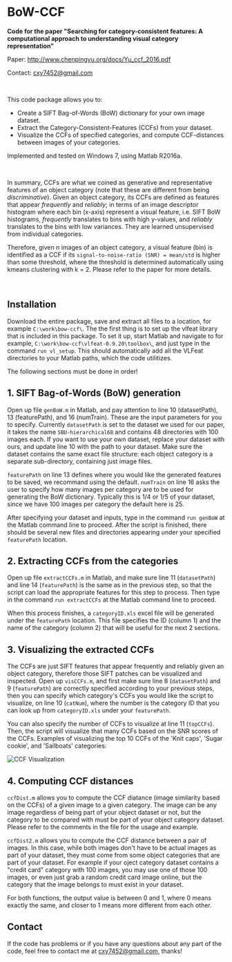# BoW-CCF
**Code for the paper "Searching for category-consistent features: A computational approach to understanding visual category representation"**

Paper: http://www.chenpingyu.org/docs/Yu_ccf_2016.pdf

Contact: cxy7452@gmail.com

<br/>

This code package allows you to:

* Create a SIFT Bag-of-Words (BoW) dictionary for your own image dataset.
* Extract the Category-Consistent-Features (CCFs) from your dataset.
* Visualize the CCFs of specified categories, and compute CCF-distances between images of your categories.

Implemented and tested on Windows 7, using Matlab R2016a. 

<br />

In summary, CCFs are what we coined as generative and representative features of an object category (note that these are different from being *discriminative*). Given an object category, its CCFs are defined as features that appear *frequently* and *reliably*; in terms of an image descriptor histogram where each bin (x-axis) represent a visual feature, i.e. SIFT BoW histograms, *frequently* translates to bins with high y-values, and *reliably* translates to the bins with low variances. They are learned unsupervised from individual categories.

Therefore, given n images of an object category, a visual feature (bin) is identified as a CCF if its `signal-to-noise-ratio (SNR) = mean/std` is higher than some threshold, where the threshold is determined automatically using kmeans clustering with k = 2. Please refer to the paper for more details.

<br />

## Installation

Download the entire package, save and extract all files to a location, for example `C:\work\bow-ccf\`. The the first thing is to set up the vlfeat library that is included in this package. To set it up, start Matlab and navigate to for example, `C:\work\bow-ccf\vlfeat-0.9.20\toolbox\`, and just type in the command `run vl_setup`. This should automatically add all the VLFeat directories to your Matlab paths, which the code utilitizes.

The following sections must be done in order!

## 1. SIFT Bag-of-Words (BoW) generation

Open up file `genBoW.m` in Matlab, and pay attention to line 10 (datasetPath), 13 (featurePath), and 16 (numTrain). These are the input parameters for you to specify. Currently `datasetPath` is set to the dataset we used for our paper, it takes the name `SBU-hierarchical68` and contains 48 directories with 100 images each. If you want to use your own dataset, replace your dataset with ours, and update line 10 with the path to your dataset. Make sure the dataset contains the same exact file structure: each object category is a separate sub-directory, containing just image files.

`featurePath` on line 13 defines where you would like the generated features to be saved, we recommand using the default. `numTrain` on line 16 asks the user to specify how many images per category are to be used for generating the BoW dictionary. Typically this is 1/4 or 1/5 of your dataset, since we have 100 images per category the default here is 25.

After specifying your dataset and inputs, type in the command `run genBoW` at the Matlab command line to proceed. After the script is finished, there should be several new files and directories appearing under your specified `featurePath` location.

## 2. Extracting CCFs from the categories

Open up file `extractCCFs.m` in Matlab, and make sure line 11 (`datasetPath`) and line 14 (`featurePath`) is the same as in the previous step, so that the script can load the appropriate features for this step to process. Then type in the command `run extractCCFs` at the Matlab command line to proceed.

When this process finishes, a `categoryID.xls` excel file will be generated under the `featurePath` location. This file specifies the ID (column 1) and the name of the category (column 2) that will be useful for the next 2 sections.

## 3. Visualizing the extracted CCFs

The CCFs are just SIFT features that appear frequently and reliably given an object category, therefore those SIFT patches can be visualized and inspected. Open up `visCCFs.m`, and first make sure line 8 (`datasetPath`) and 9 (`featurePath`) are correctly specified according to your previous steps, then you can specify which category's CCFs you would like the script to visualize, on line 10 (`catNum`), where the number is the category ID that you can look up from `categoryID.xls` under your `featurePath`. 

You can also specify the number of CCFs to visualize at line 11 (`topCCFs`). Then, the script will visualize that many CCFs based on the SNR scores of the CCFs. Examples of visualizing the top 10 CCFs of the 'Knit caps', 'Sugar cookie', and 'Sailboats' categories:

![CCF Visualization](https://raw.githubusercontent.com/cxy7452/bow-ccf/master/CCFsVis.png "CCF Visualization Example")

## 4. Computing CCF distances

`ccfDist.m` allows you to compute the CCF diatance (image similarity based on the CCFs) of a given image to a given category. The image can be any image regardless of being part of your object dataset or not, but the category to be compared with must be part of your object category dataset. Please refer to the comments in the file for the usage and example.

`ccfDist2.m` allows you to compute the CCF distance between a pair of images. In this case, while both images don't have to be actual images as part of your dataset, they must come from some object categories that are part of your dataset. For example if your oject category dataset contains a "credit card" category with 100 images, you may use one of those 100 images, or even just grab a random credit card image online, but the category that the image belongs to must exist in your dataset.

For both functions, the output value is between 0 and 1, where 0 means exactly the same, and closer to 1 means more different from each other.

## Contact

If the code has problems or if you have any questions about any part of the code, feel free to contact me at cxy7452@gmail.com, thanks!
